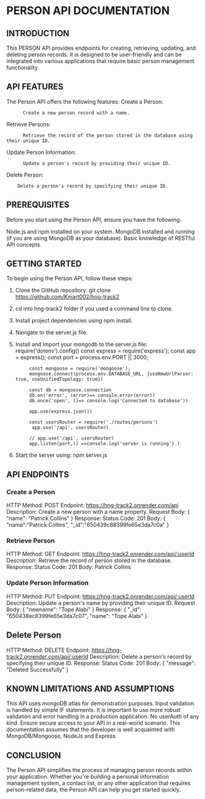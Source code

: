 # PERSON API DOCUMENTATION

## INTRODUCTION

 This PERSON API provides endpoints for creating, retrieving, updating, and deleting person records. 
 It is designed to be user-friendly and can be integrated into various applications that require basic person management functionality.

## API FEATURES
The Person API offers the following features:
  Create a Person:
  
          Create a new person record with a name.

Retrieve Persons:

          Retrieve the record of the person stored in the database using their unique ID.

Update Person Information:

          Update a person's record by providing their unique ID.

Delete Person:

        Delete a person's record by specifying their unique ID.

## PREREQUISITES
Before you start using the Person API, ensure you have the following:

  Node.js and npm installed on your system.
  MongoDB installed and running (if you are using MongoDB as your database).
  Basic knowledge of RESTful API concepts.

## GETTING STARTED
To begin using the Person API, follow these steps:

1. Clone the GitHub repository: git clone https://github.com/Kmart002/hng-track2
2. cd into hng-track2 folder if you used a command line to clone.
3. Install project dependencies using npm install.
4. Navigate to the server.js file.
5. Install and Import your mongodb to the server.js file: 
            require('dotenv').config()
            const express = require('express');
            const app = express();
            const port = process.env.PORT || 3000;
            
            const mongoose = require('mongoose');
            mongoose.connect(process.env.DATABASE_URL, {useNewUrlParser: true, useUnifiedTopology: true})
            
            const db = mongoose.connection
            db.on('error', (error)=> console.error(error))
            db.once('open', ()=> console.log('Connected to database'))
            
            app.use(express.json())
            
            const usersRouter = require('./routes/persons')
             app.use('/api', usersRouter)
            
            // app.use('/api', usersRouter)
            app.listen(port,() =>console.log('server is running') )

6. Start the server using: npm server.js

## API ENDPOINTS
### Create a Person

HTTP Method: POST
Endpoint: https://hng-track2.onrender.com/api
Description: Create a new person with a name property.
Request Body:
      {
          "name": "Patrick Collins"
        }
Response:
    Status Code: 201
    Body: 
              {
                    "name":"Patrick Collins",
                  "_id":"650439c88399fe65e3da7c0a"
              }
 ### Retrieve Person
 
 HTTP Method: GET
  Endpoint: https://hng-track2.onrender.com/api/:userId
  Description: Retrieve the record of person stored in the database.
Response:
Status Code: 201
Body: 
    Patrick Collins
    
### Update Person Information

HTTP Method: PUT
Endpoint:  https://hng-track2.onrender.com/api/:userId
Description: Update a person's name by providing their unique ID.
Request Body:
        {
            "newname": "Tope Alabi"
        }
Response:
        {
          "_id": "650438ec8399fe65e3da7c07",
          "name": "Tope Alabi"
          }
## Delete Person

HTTP Method: DELETE
Endpoint: https://hng-track2.onrender.com/api/:userId
Description: Delete a person's record by specifying their unique ID.
Response:
Status Code: 201
Body: 
    {
      "message": "Deleted Successfully"
      }

## KNOWN LIMITATIONS AND ASSUMPTIONS
  This API uses mongoDB atlas for demonstration purposes.
  Input validation is handled by simple IF statements. It is important to use more robust validation and error handling in a production application.
  No userAuth of any kind. Ensure secure access to your API in a real-world scenario.
  This documentation assumes that the developer is well acquainted with MongoDB/Mongoose, NodeJs and Express

## CONCLUSION
The Person API simplifies the process of managing person records within your application.
Whether you're building a personal information management system, a contact list, or any other application that requires person-related data, 
the Person API can help you get started quickly.

